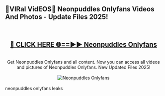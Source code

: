 <h2>🔴VIRal VidEOS🔴 Neonpuddles Onlyfans Videos And Photos - Update Files 2025!</h2>
<br>
<div align="center">
<h2><a href="https://virallinks.top/odZfE0" rel="nofollow">🔴 CLICK HERE 🌐==►► Neonpuddles Onlyfans</a></h2>
<br>
Get Neonpuddles Onlyfans and all content. Now you can access all videos and pictures of Neonpuddles Onlyfans. New Updated Files 2025!
<br>
<br>
<a href="https://virallinks.top/odZfE0" rel="nofollow" data-target="animated-image.originalLink"><img src="https://i.imgur.com/dJHk4Zq.gif)" alt="Neonpuddles Onlyfans" style="max-width: 100%; display: inline-block;" data-target="animated-image.originalImage"></a>
</div>
<br>
neonpuddles onlyfans leaks